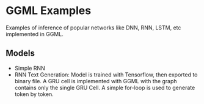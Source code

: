 # GGML Examples
Examples of inference of popular networks like DNN, RNN, LSTM, etc implemented in GGML.

## Models
- Simple RNN
- RNN Text Generation: Model is trained with Tensorflow, then exported to binary file. A GRU cell is implemented with GGML with the graph contains only the single GRU Cell. A simple for-loop is used to generate token by token.
